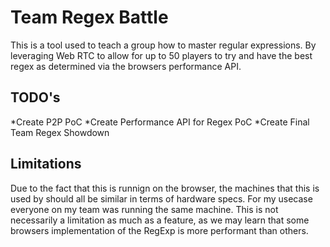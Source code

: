 # Team Regex Battle
This is a tool used to teach a group how to master regular expressions. By leveraging Web RTC to allow for up to 50 players to try and have the best regex as determined via the browsers performance API.

## TODO's
*Create P2P PoC
*Create Performance API for Regex PoC
*Create Final Team Regex Showdown

## Limitations
Due to the fact that this is runnign on the browser, the machines that this is used by should all be similar in terms of hardware specs. For my usecase everyone on my team was running the same machine. This is not necessarily a limitation as much as a feature, as we may learn that some browsers implementation of the RegExp is more performant than others. 
